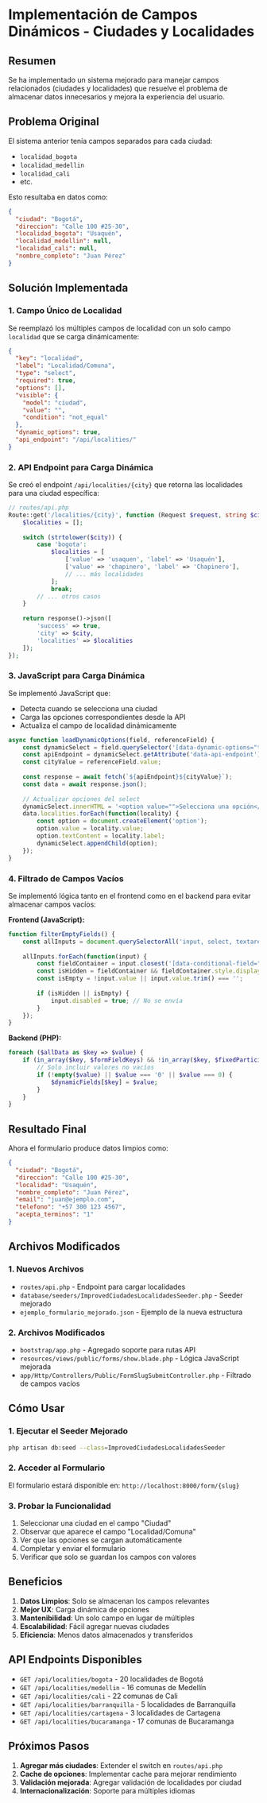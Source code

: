 # Implementación de Campos Dinámicos - Ciudades y Localidades

## Resumen

Se ha implementado un sistema mejorado para manejar campos relacionados (ciudades y localidades) que resuelve el problema de almacenar datos innecesarios y mejora la experiencia del usuario.

## Problema Original

El sistema anterior tenía campos separados para cada ciudad:
- `localidad_bogota`
- `localidad_medellin` 
- `localidad_cali`
- etc.

Esto resultaba en datos como:
```json
{
  "ciudad": "Bogotá",
  "direccion": "Calle 100 #25-30",
  "localidad_bogota": "Usaquén",
  "localidad_medellin": null,
  "localidad_cali": null,
  "nombre_completo": "Juan Pérez"
}
```

## Solución Implementada

### 1. Campo Único de Localidad

Se reemplazó los múltiples campos de localidad con un solo campo `localidad` que se carga dinámicamente:

```json
{
  "key": "localidad",
  "label": "Localidad/Comuna",
  "type": "select",
  "required": true,
  "options": [],
  "visible": {
    "model": "ciudad",
    "value": "",
    "condition": "not_equal"
  },
  "dynamic_options": true,
  "api_endpoint": "/api/localities/"
}
```

### 2. API Endpoint para Carga Dinámica

Se creó el endpoint `/api/localities/{city}` que retorna las localidades para una ciudad específica:

```php
// routes/api.php
Route::get('/localities/{city}', function (Request $request, string $city) {
    $localities = [];
    
    switch (strtolower($city)) {
        case 'bogota':
            $localities = [
                ['value' => 'usaquen', 'label' => 'Usaquén'],
                ['value' => 'chapinero', 'label' => 'Chapinero'],
                // ... más localidades
            ];
            break;
        // ... otros casos
    }
    
    return response()->json([
        'success' => true,
        'city' => $city,
        'localities' => $localities
    ]);
});
```

### 3. JavaScript para Carga Dinámica

Se implementó JavaScript que:
- Detecta cuando se selecciona una ciudad
- Carga las opciones correspondientes desde la API
- Actualiza el campo de localidad dinámicamente

```javascript
async function loadDynamicOptions(field, referenceField) {
    const dynamicSelect = field.querySelector('[data-dynamic-options="true"]');
    const apiEndpoint = dynamicSelect.getAttribute('data-api-endpoint');
    const cityValue = referenceField.value;
    
    const response = await fetch(`${apiEndpoint}${cityValue}`);
    const data = await response.json();
    
    // Actualizar opciones del select
    dynamicSelect.innerHTML = '<option value="">Selecciona una opción</option>';
    data.localities.forEach(function(locality) {
        const option = document.createElement('option');
        option.value = locality.value;
        option.textContent = locality.label;
        dynamicSelect.appendChild(option);
    });
}
```

### 4. Filtrado de Campos Vacíos

Se implementó lógica tanto en el frontend como en el backend para evitar almacenar campos vacíos:

**Frontend (JavaScript):**
```javascript
function filterEmptyFields() {
    const allInputs = document.querySelectorAll('input, select, textarea');
    
    allInputs.forEach(function(input) {
        const fieldContainer = input.closest('[data-conditional-field="true"]');
        const isHidden = fieldContainer && fieldContainer.style.display === 'none';
        const isEmpty = !input.value || input.value.trim() === '';
        
        if (isHidden || isEmpty) {
            input.disabled = true; // No se envía
        }
    });
}
```

**Backend (PHP):**
```php
foreach ($allData as $key => $value) {
    if (in_array($key, $formFieldKeys) && !in_array($key, $fixedParticipantFields)) {
        // Solo incluir valores no vacíos
        if (!empty($value) || $value === '0' || $value === 0) {
            $dynamicFields[$key] = $value;
        }
    }
}
```

## Resultado Final

Ahora el formulario produce datos limpios como:

```json
{
  "ciudad": "Bogotá",
  "direccion": "Calle 100 #25-30",
  "localidad": "Usaquén",
  "nombre_completo": "Juan Pérez",
  "email": "juan@ejemplo.com",
  "telefono": "+57 300 123 4567",
  "acepta_terminos": "1"
}
```

## Archivos Modificados

### 1. Nuevos Archivos
- `routes/api.php` - Endpoint para cargar localidades
- `database/seeders/ImprovedCiudadesLocalidadesSeeder.php` - Seeder mejorado
- `ejemplo_formulario_mejorado.json` - Ejemplo de la nueva estructura

### 2. Archivos Modificados
- `bootstrap/app.php` - Agregado soporte para rutas API
- `resources/views/public/forms/show.blade.php` - Lógica JavaScript mejorada
- `app/Http/Controllers/Public/FormSlugSubmitController.php` - Filtrado de campos vacíos

## Cómo Usar

### 1. Ejecutar el Seeder Mejorado
```bash
php artisan db:seed --class=ImprovedCiudadesLocalidadesSeeder
```

### 2. Acceder al Formulario
El formulario estará disponible en: `http://localhost:8000/form/{slug}`

### 3. Probar la Funcionalidad
1. Seleccionar una ciudad en el campo "Ciudad"
2. Observar que aparece el campo "Localidad/Comuna"
3. Ver que las opciones se cargan automáticamente
4. Completar y enviar el formulario
5. Verificar que solo se guardan los campos con valores

## Beneficios

1. **Datos Limpios**: Solo se almacenan los campos relevantes
2. **Mejor UX**: Carga dinámica de opciones
3. **Mantenibilidad**: Un solo campo en lugar de múltiples
4. **Escalabilidad**: Fácil agregar nuevas ciudades
5. **Eficiencia**: Menos datos almacenados y transferidos

## API Endpoints Disponibles

- `GET /api/localities/bogota` - 20 localidades de Bogotá
- `GET /api/localities/medellin` - 16 comunas de Medellín
- `GET /api/localities/cali` - 22 comunas de Cali
- `GET /api/localities/barranquilla` - 5 localidades de Barranquilla
- `GET /api/localities/cartagena` - 3 localidades de Cartagena
- `GET /api/localities/bucaramanga` - 17 comunas de Bucaramanga

## Próximos Pasos

1. **Agregar más ciudades**: Extender el switch en `routes/api.php`
2. **Cache de opciones**: Implementar cache para mejorar rendimiento
3. **Validación mejorada**: Agregar validación de localidades por ciudad
4. **Internacionalización**: Soporte para múltiples idiomas
